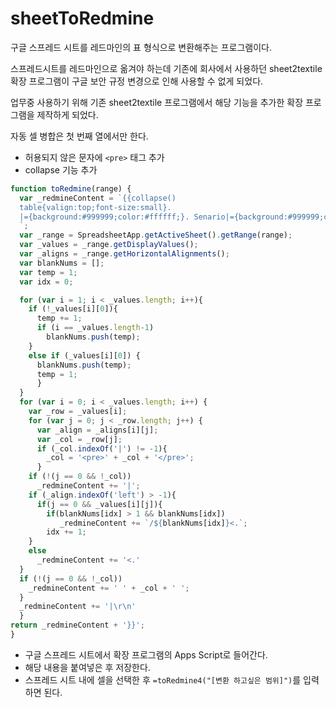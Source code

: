# sheetToRedmine

구글 스프레드 시트를 레드마인의 표 형식으로 변환해주는 프로그램이다. 

스프레드시트를 레드마인으로 옮겨야 하는데 기존에 회사에서 사용하던 sheet2textile 확장 프로그램이 구글 보안 규정 변경으로 인해 사용할 수 없게 되었다.

업무중 사용하기 위해 기존 sheet2textile 프로그램에서 해당 기능을 추가한 확장 프로그램을 제작하게 되었다.

자동 셀 병합은 첫 번째 열에서만 한다.

- 허용되지 않은 문자에 `<pre>` 태그 추가
- collapse 기능 추가
  
```javascript
function toRedmine(range) {
  var _redmineContent = `{{collapse()
  table{valign:top;font-size:small}.
  |={background:#999999;color:#ffffff;}. Senario|={background:#999999;color:#ffffff;}. Test Case|={background:#999999;color:#ffffff;}. Expected|=        {background:#999999;color:#ffffff;}. Result|={background:#999999;color:#ffffff;}. Pass / Fail|={background:#999999;color:#ffffff;}. Comment|
  `;
  var _range = SpreadsheetApp.getActiveSheet().getRange(range);
  var _values = _range.getDisplayValues();
  var _aligns = _range.getHorizontalAlignments();
  var blankNums = [];
  var temp = 1;
  var idx = 0;

  for (var i = 1; i < _values.length; i++){
    if (!_values[i][0]){
      temp += 1;
      if (i == _values.length-1)
        blankNums.push(temp);  
    }
    else if (_values[i][0]) {
      blankNums.push(temp);
      temp = 1;
      }
  }
  for (var i = 0; i < _values.length; i++) {
    var _row = _values[i];
    for (var j = 0; j < _row.length; j++) {
      var _align = _aligns[i][j];
      var _col = _row[j];
      if (_col.indexOf('|') != -1){
        _col = '<pre>' + _col + '</pre>';
      }
    if (!(j == 0 && !_col))
      _redmineContent += '|';
    if (_align.indexOf('left') > -1){
      if(j == 0 && _values[i][j]){
        if(blankNums[idx] > 1 && blankNums[idx])
           _redmineContent += `/${blankNums[idx]}<.`;
        idx += 1;
    }
    else
      _redmineContent += '<.'
  }
  if (!(j == 0 && !_col))
    _redmineContent += ' ' + _col + ' ';
  }
  _redmineContent += '|\r\n'
  }
return _redmineContent + '}}';
}
```
  - 구글 스프레드 시트에서 확장 프로그램의 Apps Script로 들어간다.
  - 해당 내용을 붙여넣은 후 저장한다.
  - 스프레드 시트 내에 셀을 선택한 후 `=toRedmine4("[변환 하고싶은 범위]")`를 입력하면 된다.
